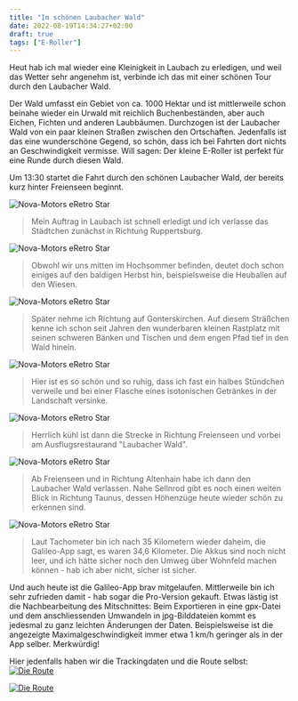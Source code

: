 ```yaml
---
title: "Im schönen Laubacher Wald"
date: 2022-08-19T14:34:27+02:00
draft: true
tags: ["E-Roller"]
---
```

Heut hab ich mal wieder eine Kleinigkeit in Laubach zu erledigen, und weil das Wetter sehr angenehm ist, verbinde ich das mit einer schönen Tour durch den Laubacher Wald. 

Der Wald umfasst ein Gebiet von ca. 1000 Hektar und ist mittlerweile schon beinahe wieder ein Urwald mit reichlich Buchenbeständen, aber auch Eichen, Fichten und anderen Laubbäumen. Durchzogen ist der Laubacher Wald von ein paar kleinen Straßen zwischen den Ortschaften. Jedenfalls ist das eine wunderschöne Gegend, so schön, dass ich bei Fahrten dort nichts an Geschwindigkeit vermisse. Will sagen: Der kleine E-Roller ist perfekt für eine Runde durch diesen Wald.

Um 13:30 startet die Fahrt durch den schönen Laubacher Wald, der bereits kurz hinter Freienseen beginnt.

![Nova-Motors eRetro Star](../08-19-p01.jpg)
> Mein Auftrag in Laubach ist schnell erledigt und ich verlasse das Städtchen zunächst in Richtung Ruppertsburg.

![Nova-Motors eRetro Star](../08-19-p02.jpg)
> Obwohl wir uns mitten im Hochsommer befinden, deutet doch schon einiges auf den baldigen Herbst hin, beispielsweise die Heuballen auf den Wiesen.

![Nova-Motors eRetro Star](../08-19-p03.jpg)
> Später nehme ich Richtung auf Gonterskirchen. Auf diesem Sträßchen kenne ich schon seit Jahren den wunderbaren kleinen Rastplatz mit seinen schweren Bänken und Tischen und dem engen Pfad tief in den Wald hinein.

![Nova-Motors eRetro Star](../08-19-p04.jpg)
> Hier ist es so schön und so ruhig, dass ich fast ein halbes Stündchen verweile und bei einer Flasche eines isotonischen Getränkes in der Landschaft versinke.

![Nova-Motors eRetro Star](../08-19-p05.jpg)
> Herrlich kühl ist dann die Strecke in Richtung Freienseen und vorbei am Ausflugsrestaurand "Laubacher Wald".

![Nova-Motors eRetro Star](../08-19-p06.jpg)
> Ab Freienseen und in Richtung Altenhain habe ich dann den Laubacher Wald verlassen. Nahe Sellnrod gibt es noch einen weiten Blick in Richtung Taunus, dessen Höhenzüge heute wieder schön zu erkennen sind.

![Nova-Motors eRetro Star](../08-19-p07.jpg)
> Laut Tachometer bin ich nach 35 Kilometern wieder daheim, die Galileo-App sagt, es waren 34,6 Kilometer. Die Akkus sind noch nicht leer, und ich hätte sicher noch den Umweg über Wohnfeld machen können - hab ich aber nicht, sicher ist sicher.

Und auch heute ist die Galileo-App brav mitgelaufen. Mittlerweile bin ich sehr zufrieden damit - hab sogar die Pro-Version gekauft. Etwas lästig ist die Nachbearbeitung des Mitschnittes: Beim Exportieren in eine gpx-Datei und dem anschliessenden Umwandeln in jpg-Bilddateien kommt es jedesmal zu ganz leichten Änderungen der Daten. Beispielsweise ist die angezeigte Maximalgeschwindigkeit immer etwa 1 km/h geringer als in der App selber. Merkwürdig!

Hier jedenfalls haben wir die Trackingdaten und die Route selbst:
[![Die Route](../minitrack_2022-08-19.jpg)](../track_2022-08-19.jpg)

[![Die Route](../minimap_2022-08-19.jpg)](../map_2022-08-19.jpg)
